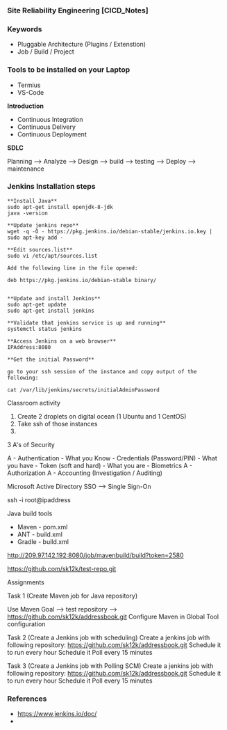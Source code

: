 ### ##########################
### Site Reliability Engineering [CICD_Notes]
### ##########################

### Keywords
- Pluggable Architecture (Plugins / Extenstion)
- Job / Build / Project


### Tools to be installed on your Laptop
- Termius
- VS-Code


**Introduction**

- Continuous Integration
- Continuous Delivery
- Continuous Deployment



**SDLC**

Planning --> Analyze --> Design --> build  --> testing --> Deploy --> maintenance


### Jenkins Installation steps

````
**Install Java**
sudo apt-get install openjdk-8-jdk
java -version

**Update jenkins repo**
wget -q -O - https://pkg.jenkins.io/debian-stable/jenkins.io.key | sudo apt-key add -

**Edit sources.list**
sudo vi /etc/apt/sources.list

Add the following line in the file opened:

deb https://pkg.jenkins.io/debian-stable binary/


**Update and install Jenkins**  
sudo apt-get update
sudo apt-get install jenkins

**Validate that jenkins service is up and running**
systemctl status jenkins

**Access Jenkins on a web browser**
IPAddress:8080

**Get the initial Password**

go to your ssh session of the instance and copy output of the following:

cat /var/lib/jenkins/secrets/initialAdminPassword

````


Classroom activity

1. Create 2 droplets on digital ocean (1 Ubuntu and 1 CentOS)
2. Take ssh of those instances
3. 


3 A's of Security

A - Authentication
       - What you Know - Credentials (Password/PIN)
       - What you have - Token (soft and hard) 
       - What you are  - Biometrics
A - Authorization
A - Accounting (Investigation / Auditing)

Microsoft Active Directory
SSO --> Single Sign-On

ssh -i <path> root@ipaddress

Java build tools
- Maven       - pom.xml
- ANT         - build.xml
- Gradle      - build.xml


http://209.97.142.192:8080/job/mavenbuild/build?token=2580





https://github.com/sk12k/test-repo.git


Assignments

Task 1 (Create Maven job for Java repository)

Use Maven Goal --> test
repository --> https://github.com/sk12k/addressbook.git
Configure Maven in Global Tool configuration

Task 2 (Create a Jenkins job with scheduling)
Create a jenkins job with following repository: https://github.com/sk12k/addressbook.git
Schedule it to run every hour
Schedule it Poll every 15 minutes


Task 3 (Create a Jenkins job with Polling SCM)
Create a jenkins job with following repository: https://github.com/sk12k/addressbook.git
Schedule it to run every hour
Schedule it Poll every 15 minutes





### References

- https://www.jenkins.io/doc/
- 